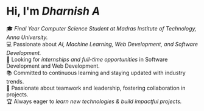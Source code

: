 # Hi, I'm *Dharnish A*  

🎓 *Final Year Computer Science Student at Madras Institute of Technology, Anna University.*  
💻 Passionate about *AI, Machine Learning, Web Development, and Software Development.*  
🚀 Looking for *internships and full-time opportunities* in Software Development and Web Development.  
📚 Committed to continuous learning and staying updated with industry trends.  
🤝 Passionate about teamwork and leadership, fostering collaboration in projects.  
🏆 Always eager to *learn new technologies & build impactful projects.*  

